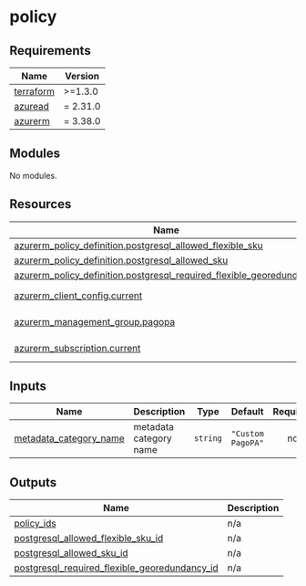 # policy

<!-- markdownlint-disable -->
<!-- BEGINNING OF PRE-COMMIT-TERRAFORM DOCS HOOK -->
## Requirements

| Name | Version |
|------|---------|
| <a name="requirement_terraform"></a> [terraform](#requirement\_terraform) | >=1.3.0 |
| <a name="requirement_azuread"></a> [azuread](#requirement\_azuread) | = 2.31.0 |
| <a name="requirement_azurerm"></a> [azurerm](#requirement\_azurerm) | = 3.38.0 |

## Modules

No modules.

## Resources

| Name | Type |
|------|------|
| [azurerm_policy_definition.postgresql_allowed_flexible_sku](https://registry.terraform.io/providers/hashicorp/azurerm/3.38.0/docs/resources/policy_definition) | resource |
| [azurerm_policy_definition.postgresql_allowed_sku](https://registry.terraform.io/providers/hashicorp/azurerm/3.38.0/docs/resources/policy_definition) | resource |
| [azurerm_policy_definition.postgresql_required_flexible_georedundancy](https://registry.terraform.io/providers/hashicorp/azurerm/3.38.0/docs/resources/policy_definition) | resource |
| [azurerm_client_config.current](https://registry.terraform.io/providers/hashicorp/azurerm/3.38.0/docs/data-sources/client_config) | data source |
| [azurerm_management_group.pagopa](https://registry.terraform.io/providers/hashicorp/azurerm/3.38.0/docs/data-sources/management_group) | data source |
| [azurerm_subscription.current](https://registry.terraform.io/providers/hashicorp/azurerm/3.38.0/docs/data-sources/subscription) | data source |

## Inputs

| Name | Description | Type | Default | Required |
|------|-------------|------|---------|:--------:|
| <a name="input_metadata_category_name"></a> [metadata\_category\_name](#input\_metadata\_category\_name) | metadata category name | `string` | `"Custom PagoPA"` | no |

## Outputs

| Name | Description |
|------|-------------|
| <a name="output_policy_ids"></a> [policy\_ids](#output\_policy\_ids) | n/a |
| <a name="output_postgresql_allowed_flexible_sku_id"></a> [postgresql\_allowed\_flexible\_sku\_id](#output\_postgresql\_allowed\_flexible\_sku\_id) | n/a |
| <a name="output_postgresql_allowed_sku_id"></a> [postgresql\_allowed\_sku\_id](#output\_postgresql\_allowed\_sku\_id) | n/a |
| <a name="output_postgresql_required_flexible_georedundancy_id"></a> [postgresql\_required\_flexible\_georedundancy\_id](#output\_postgresql\_required\_flexible\_georedundancy\_id) | n/a |
<!-- END OF PRE-COMMIT-TERRAFORM DOCS HOOK -->
